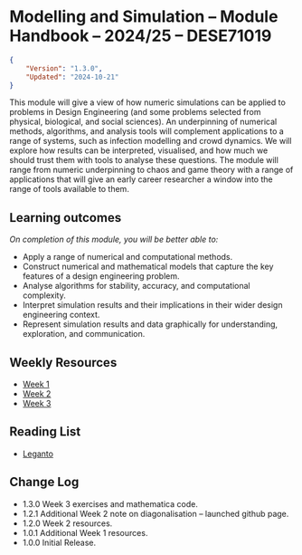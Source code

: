 # Modelling and Simulation – Module Handbook – 2024/25 – DESE71019
```json
{
    "Version": "1.3.0",
    "Updated": "2024-10-21"
}
```
This module will give a view of how numeric simulations can be applied to problems in Design Engineering (and some problems selected from physical, biological, and social sciences). An underpinning of numerical methods, algorithms, and analysis tools will complement applications to a range of systems, such as infection modelling and crowd dynamics. We will explore how results can be interpreted, visualised, and how much we should trust them with tools to analyse these questions. The module will range from numeric underpinning to chaos and game theory with a range of applications that will give an early career researcher a window into the range of tools available to them.

## Learning outcomes ##
*On completion of this module, you will be better able to:*
* Apply a range of numerical and computational methods.
* Construct numerical and mathematical models that capture the key features of a design engineering problem.
* Analyse algorithms for stability, accuracy, and computational complexity.
* Interpret simulation results and their implications in their wider design engineering context.
* Represent simulation results and data graphically for understanding, exploration, and communication.

## Weekly Resources
* [Week 1](./Week_1)
* [Week 2](./Week_2)
* [Week 3](./Week_3)

## Reading List
* [Leganto](https://imperial.alma.exlibrisgroup.com/leganto/nui/lists/45412427350001591)

## Change Log
* 1.3.0 Week 3 exercises and mathematica code.
* 1.2.1 Additional Week 2 note on diagonalisation – launched github page.
* 1.2.0 Week 2 resources.
* 1.0.1 Additional Week 1 resources.
* 1.0.0 Initial Release.

